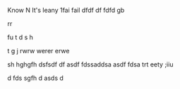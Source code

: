 Know
N
It's leany 
1fai
 fail
dfdf
df
fdfd
gb

rr

fu
t
d
s
h


t
g
j
rwrw
werer
erwe

sh
hghgfh
dsfsdf
df
asdf
fdssaddsa
asdf
fdsa
trt
eety
;iiu

d
fds
sgfh
d
asds
d



